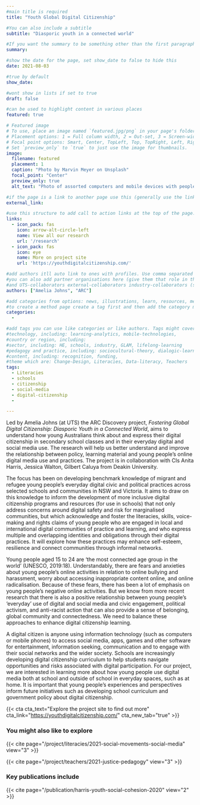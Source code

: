 ```yaml
---
#main title is required
title: "Youth Global Digital Citizenship" 

#You can also include a subtitle
subtitle: "Diasporic youth in a connected world"

#If you want the summary to be something other than the first paragraph, put one in here. 
summary:

#show the date for the page, set show_date to false to hide this
date: 2021-08-03

#true by default
show_date:

#wont show in lists if set to true
draft: false

#can be used to highlight content in various places
featured: true

# Featured image
# To use, place an image named `featured.jpg/png` in your page's folder.
# Placement options: 1 = Full column width, 2 = Out-set, 3 = Screen-width
# Focal point options: Smart, Center, TopLeft, Top, TopRight, Left, Right, BottomLeft, Bottom, BottomRight
# Set `preview_only` to `true` to just use the image for thumbnails.
image:
  filename: featured
  placement: 1
  caption: "Photo by Marvin Meyer on Unsplash"
  focal_point: "Center"
  preview_only: true
  alt_text: "Photo of assorted computers and mobile devices with people sat around  table"

#if the page is a link to another page use this (generally use the links below instead)
external_link: 

#use this structure to add call to action links at the top of the page. No more than 2 or it looks poor
links:
  - icon_pack: fas
    icon: arrow-alt-circle-left
    name: View all our research
    url: '/research'
  - icon_pack: fas
    icon: eye
    name: More on project site
    url: 'https://youthdigitalcitizenship.com/'

#add authors itll auto link to ones with profiles. Use comma separated in squares like this
#you can also add partner organisations here (give them that role in the author page)
#and UTS-collaborators external-collaborators industry-collaborators (same thing)
authors: ["Amelia Johns", "ARC"]

#add categories from options: news, illustrations, learn, resources, methods
#to create a method page create a tag first and then add the category method to the tag
categories: 
  - 

#add tags you can use like categories or like authors. Tags might cover
#technology, including: learning-analytics, mobile-technologies, 
#country or region, including: 
#sector, including: HE, schools, industry, GLAM, lifelong-learning 
#pedagogy and practice, including: sociocultural-theory, dialogic-learning, CSCL, active-learning, reflection
#content, including: recognition, funding, 
#theme which are: Change-Design, Literacies, Data-literacy, Teachers
tags: 
  - Literacies
  - schools
  - citizenship
  - social-media
  - digital-citizenship
  - 

---
```


Led by Amelia Johns (at UTS) the ARC Discovery project, _Fostering Global Digital Citizenship: Diasporic Youth in a Connected World_, aims to understand how young Australians think about and express their digital citizenship in secondary school classes and in their everyday digital and social media use. The research will help us better understand and improve the relationship between policy, learning material and young people’s online digital media use and practices. The project is in collaboration with CIs Anita Harris, Jessica Walton, Gilbert Caluya from Deakin University.

The focus has been on developing benchmark knowledge of migrant and refugee young people’s everyday digital civic and political practices across selected schools and communities in NSW and Victoria. It aims to draw on this knowledge to inform the development of more inclusive digital citizenship programs and resources (for use in schools) that not only address concerns around digital safety and risk for marginalised communities, but which acknowledge and foster the literacies, skills, voice-making and rights claims of young people who are engaged in local and international digital communities of practice and learning, and who express multiple and overlapping identities and obligations through their digital practices. It will explore how these practices may enhance self-esteem, resilience and connect communities through informal networks.  

Young people aged 15 to 24 are ‘the most connected age group in the world’ (UNESCO, 2019:18). Understandably, there are fears and anxieties about young people’s online activities in relation to online bullying and harassment, worry about accessing inappropriate content online, and online radicalisation. Because of these fears, there has been a lot of emphasis on young people’s negative online activities. But we know from more recent research that there is also a positive relationship between young people’s ‘everyday’ use of digital and social media and civic engagement, political activism, and anti-racist action that can also provide a sense of belonging, global community and connectedness. We need to balance these approaches to enhance digital citizenship learning.

A digital citizen is anyone using information technology (such as computers or mobile phones) to access social media, apps, games and other software for entertainment, information seeking, communication and to engage with their social networks and the wider society. Schools are increasingly developing digital citizenship curriculum to help students navigate opportunities and risks associated with digital participation. For our project, we are interested in learning more about how young people use digital media both at school and outside of school in everyday spaces, such as at home. It is important that young people’s experiences and perspectives inform future initiatives such as developing school curriculum and government policy about digital citizenship.

{{< cta cta_text="Explore the project site to find out more" cta_link="https://youthdigitalcitizenship.com/" cta_new_tab="true" >}}

### You might also like to explore

{{< cite page="/project/literacies/2021-social-movements-social-media" view="3" >}}

{{< cite page="/project/teachers/2021-justice-pedagogy" view="3" >}}
    
### Key publications include

{{< cite page="/publication/harris-youth-social-cohesion-2020" view="2" >}}
